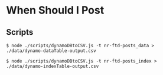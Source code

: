 # When Should I Post

## Scripts

```
$ node ./scripts/dynamoDBtoCSV.js -t nr-ftd-posts_data > ./data/dynamo-dataTable-output.csv

$ node ./scripts/dynamoDBtoCSV.js -t nr-ftd-posts_index > ./data/dynamo-indexTable-output.csv
```
